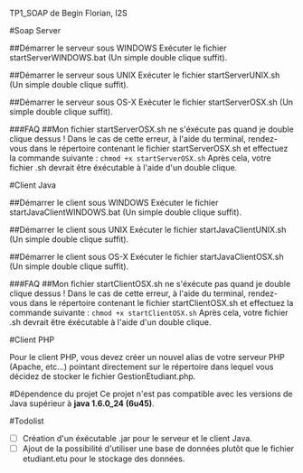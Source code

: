 TP1_SOAP de Begin Florian, I2S

#Soap Server

##Démarrer le serveur sous WINDOWS
Exécuter le fichier startServerWINDOWS.bat (Un simple double clique suffit).

##Démarrer le serveur sous UNIX
Exécuter le fichier startServerUNIX.sh (Un simple double clique suffit).

##Démarrer le serveur sous OS-X
Exécuter le fichier startServerOSX.sh (Un simple double clique suffit).

###FAQ 
##Mon fichier startServerOSX.sh ne s'éxécute pas quand je double clique dessus !
Dans le cas de cette erreur, à l'aide du terminal, rendez-vous dans le répertoire contenant le fichier startServerOSX.sh et effectuez la commande suivante :
`chmod +x startServerOSX.sh`
Après cela, votre fichier .sh devrait être éxécutable à l'aide d'un double clique.

#Client Java 

##Démarrer le client sous WINDOWS
Exécuter le fichier startJavaClientWINDOWS.bat (Un simple double clique suffit).

##Démarrer le client sous UNIX
Exécuter le fichier startJavaClientUNIX.sh (Un simple double clique suffit).

##Démarrer le client sous OS-X
Exécuter le fichier startJavaClientOSX.sh (Un simple double clique suffit).

###FAQ 
##Mon fichier startClientOSX.sh ne s'éxécute pas quand je double clique dessus !
Dans le cas de cette erreur, à l'aide du terminal, rendez-vous dans le répertoire contenant le fichier startClientOSX.sh et effectuez la commande suivante :
`chmod +x startClientOSX.sh`
Après cela, votre fichier .sh devrait être éxécutable à l'aide d'un double clique.

#Client PHP

Pour le client PHP, vous devez créer un nouvel alias de votre serveur PHP (Apache, etc...) pointant directement sur le répertoire dans lequel vous décidez de stocker le fichier GestionEtudiant.php.


#Dépendence du projet
Ce projet n'est pas compatible avec les versions de Java supérieur à **java 1.6.0_24 (6u45)**.

#Todolist
- [ ] Création d'un éxécutable .jar pour le serveur et le client Java.
- [ ] Ajout de la possibilité d'utiliser une base de données plutôt que le fichier etudiant.etu pour le stockage des données.
